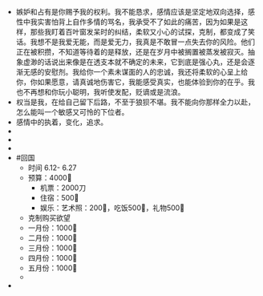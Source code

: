 - 嫉妒和占有是你赐予我的权利。我不能恳求，感情应该是坚定地双向选择，感性中我实害怕背上自作多情的骂名，我承受不了如此的痛苦，因为如果是这样，那些我盯着百叶窗发呆时的纠结，柔软又小心的试探，克制，都变成了笑话。我想不是我爱无能，而是爱无力，我真是不敢冒一点失去你的风险。他们正在被积攒，不知道等待着的是释放，还是在岁月中被搁置被蒸发被寂灭。抽象虚渺的话说出来像是在透支本就不确定的未来，它到底是强心丸，还是会逐渐无感的安慰剂。我给你一个素未谋面的人的忠诚，我还将柔软的心呈上给你，你如果愿意，请真诚地伤害它，我能感受真实，也能体验到你的在乎。我也不再想和你玩小聪明，我听使发配，贬谪或是流浪。
- 权当是我，在给自己留下后路，不至于狼狈不堪。我不能向你那样全力以赴，怎么能叫一个敏感又可怜的下位者。
- 感情中的执着，变化，追求。
-
-
-
- #回国
	- 时间 6.12- 6.27
	- 预算：4000🔪
		- 机票：2000刀
		- 住宿：500🔪
		- 娱乐：艺术照：200🔪，吃饭500🔪，礼物500🔪
	- 克制购买欲望
	- 一月份：1000🔪
	- 二月份：1000🔪
	- 三月份：1000🔪
	- 四月份：1000🔪
	- 五月份：1000🔪
	-
-